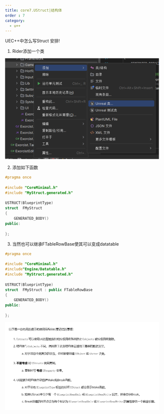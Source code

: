 ```yaml
---
title: core7.UStruct|结构体
order : 7
category:
  - u++
---
```


<chatmessage avatar="../../assets/emoji/hh.png" :avatarWidth="40">
UEC++中怎么写Struct
</chatmessage>

<chatmessage avatar="../../assets/emoji/new9.png" :avatarWidth="40" alignLeft>
安排!
</chatmessage>

1. Rider添加一个类

![](..%2Fassets%2Fclassadd.png)


2. 添加如下函数

```cpp
#pragma once

#include "CoreMinimal.h"
#include "MyStruct.generated.h"

USTRUCT(BlueprintType)
struct  FMyStruct 
{
	GENERATED_BODY()
public:
	
};
```

3. 当然也可以继承FTableRowBase使其可以变成datatable

```cpp
#pragma once

#include "CoreMinimal.h"
#include"Engine/Datatable.h"
#include "MyStruct.generated.h"

USTRUCT(BlueprintType)
struct  FMyStruct : public FTableRowBase
{
	GENERATED_BODY()
public:
	
};
```

![](..%2Fassets%2Fgftip.png)